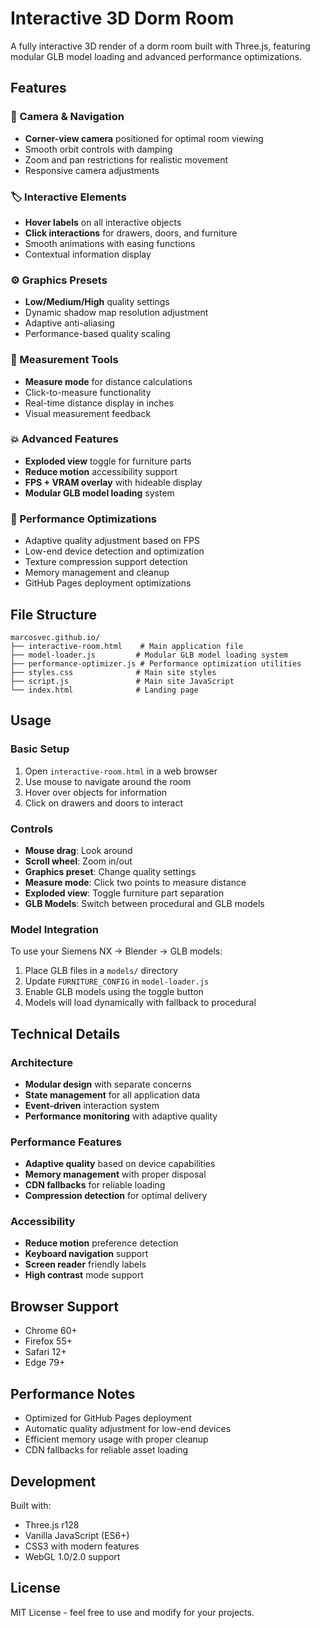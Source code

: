 # Interactive 3D Dorm Room

A fully interactive 3D render of a dorm room built with Three.js, featuring modular GLB model loading and advanced performance optimizations.

## Features

### 🎥 Camera & Navigation
- **Corner-view camera** positioned for optimal room viewing
- Smooth orbit controls with damping
- Zoom and pan restrictions for realistic movement
- Responsive camera adjustments

### 🏷️ Interactive Elements
- **Hover labels** on all interactive objects
- **Click interactions** for drawers, doors, and furniture
- Smooth animations with easing functions
- Contextual information display

### ⚙️ Graphics Presets
- **Low/Medium/High** quality settings
- Dynamic shadow map resolution adjustment
- Adaptive anti-aliasing
- Performance-based quality scaling

### 📏 Measurement Tools
- **Measure mode** for distance calculations
- Click-to-measure functionality
- Real-time distance display in inches
- Visual measurement feedback

### 💥 Advanced Features
- **Exploded view** toggle for furniture parts
- **Reduce motion** accessibility support
- **FPS + VRAM overlay** with hideable display
- **Modular GLB model loading** system

### 🚀 Performance Optimizations
- Adaptive quality adjustment based on FPS
- Low-end device detection and optimization
- Texture compression support detection
- Memory management and cleanup
- GitHub Pages deployment optimizations

## File Structure

```
marcosvec.github.io/
├── interactive-room.html    # Main application file
├── model-loader.js         # Modular GLB model loading system
├── performance-optimizer.js # Performance optimization utilities
├── styles.css              # Main site styles
├── script.js               # Main site JavaScript
└── index.html              # Landing page
```

## Usage

### Basic Setup
1. Open `interactive-room.html` in a web browser
2. Use mouse to navigate around the room
3. Hover over objects for information
4. Click on drawers and doors to interact

### Controls
- **Mouse drag**: Look around
- **Scroll wheel**: Zoom in/out
- **Graphics preset**: Change quality settings
- **Measure mode**: Click two points to measure distance
- **Exploded view**: Toggle furniture part separation
- **GLB Models**: Switch between procedural and GLB models

### Model Integration
To use your Siemens NX → Blender → GLB models:

1. Place GLB files in a `models/` directory
2. Update `FURNITURE_CONFIG` in `model-loader.js`
3. Enable GLB models using the toggle button
4. Models will load dynamically with fallback to procedural

## Technical Details

### Architecture
- **Modular design** with separate concerns
- **State management** for all application data
- **Event-driven** interaction system
- **Performance monitoring** with adaptive quality

### Performance Features
- **Adaptive quality** based on device capabilities
- **Memory management** with proper disposal
- **CDN fallbacks** for reliable loading
- **Compression detection** for optimal delivery

### Accessibility
- **Reduce motion** preference detection
- **Keyboard navigation** support
- **Screen reader** friendly labels
- **High contrast** mode support

## Browser Support
- Chrome 60+
- Firefox 55+
- Safari 12+
- Edge 79+

## Performance Notes
- Optimized for GitHub Pages deployment
- Automatic quality adjustment for low-end devices
- Efficient memory usage with proper cleanup
- CDN fallbacks for reliable asset loading

## Development
Built with:
- Three.js r128
- Vanilla JavaScript (ES6+)
- CSS3 with modern features
- WebGL 1.0/2.0 support

## License
MIT License - feel free to use and modify for your projects.